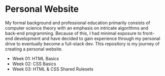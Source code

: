 # Personal Website
My formal background and professional education primarily consists of computer science theory with an emphasis on intricate algorithms and back-end programming.
Because of this, I had minimal exposure to front-end development and have decided to gain experience through my personal drive to eventually become a full-stack dev.
This repository is my journey of creating a personal website.

 - Week 01: HTML Basics
 - Week 02: CSS Basics
 - Week 03: HTML & CSS Shared Rulesets